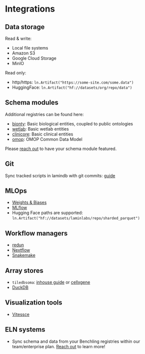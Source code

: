 # Integrations

## Data storage

Read & write:

- Local file systems
- Amazon S3
- Google Cloud Storage
- MinIO

Read only:

- http/https: `ln.Artifact("https://some-site.com/some.data")`
- HuggingFace: `ln.Artifact("hf://datasets/org/repo/data")`

## Schema modules

Additional registries can be found here:

- [bionty](/bionty): Basic biological entities, coupled to public ontologies
- [wetlab](/wetlab): Basic wetlab entities
- [clinicore](/clinicore): Basic clinical entities
- [omop](https://omop.lamin.ai): OMOP Common Data Model

Please [reach out](https://lamin.ai/contact) to have your schema module featured.

## Git

Sync tracked scripts in lamindb with git commits: [guide](track.ipynb#sync-scripts-with-git)

## MLOps

- [Weights & Biases](wandb)
- [MLflow](mlflow)
- Hugging Face paths are supported: `ln.Artifact("hf://datasets/laminlabs/repo/sharded_parquet")`

## Workflow managers

- [redun](redun)
- [Nextflow](nextflow)
- [Snakemake](snakemake)

## Array stores

- `tiledbsoma`: [inhouse guide](scrna-tiledbsoma) or [cellxgene](cellxgene)
- [DuckDB](rxrx)

## Visualization tools

- [Vitessce](vitessce)

## ELN systems

- Sync schema and data from your Benchling registries within our team/enterprise plan. [Reach out](https://lamin.ai/contact) to learn more!
